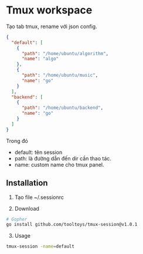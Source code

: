 # Tmux workspace

Tạo tab tmux, rename với json config.

```json
{
  "default": [
    {
      "path": "/home/ubuntu/algorithm",
      "name": "algo"
    },
    {
      "path": "/home/ubuntu/music",
      "name": "go"
    }
  ],
  "backend": [
    {
      "path": "/home/ubuntu/backend",
      "name": "go"
    }
  ]
}
```

Trong đó 

+ default: tên session
+ path: là đường dẫn đến dir cần thao tác.
+ name: custom name cho tmux panel. 

## Installation

1. Tạo file ~/.sessionrc 

2. Download 


```sh
# Gopher
go install github.com/tooltoys/tmux-session@v1.0.1
```

3. Usage

```sh
tmux-session -name=default
```
